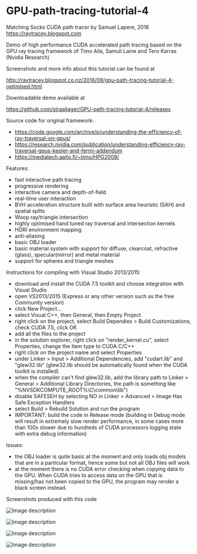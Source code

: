 # GPU-path-tracing-tutorial-4
Matching Socks CUDA path tracer
by Samuel Lapere, 2016
https://raytracey.blogspot.com

Demo of high performance CUDA accelerated path tracing
based on the GPU ray tracing framework of Timo Aila, 
Samuli Laine and Tero Karras (Nvidia Research)

Screenshots and more info about this tutorial can be found at

http://raytracey.blogspot.co.nz/2016/09/gpu-path-tracing-tutorial-4-optimised.html

Downloadable demo available at 

https://github.com/straaljager/GPU-path-tracing-tutorial-4/releases

Source code for original framework: 
- https://code.google.com/archive/p/understanding-the-efficiency-of-ray-traversal-on-gpus/
- https://research.nvidia.com/publication/understanding-efficiency-ray-traversal-gpus-kepler-and-fermi-addendum
- https://mediatech.aalto.fi/~timo/HPG2009/

Features:

- fast interactive path tracing
- progressive rendering
- interactive camera and depth-of-field
- real-time user interaction
- BVH acceleration structure built with surface area heuristic (SAH) and spatial splits
- Woop ray/triangle intersection
- highly optimised hand tuned ray traversal and intersection kernels
- HDRI environment mapping
- anti-aliasing
- basic OBJ loader
- basic material system with support for diffuse, clearcoat, refractive (glass), specular(mirror) and metal material
- support for spheres and triangle meshes

Instructions for compiling with Visual Studio 2013/2015:

- download and install the CUDA 7.5 toolkit and choose integration with Visual Studio
- open VS2013/2015 (Express or any other version such as the free Community version)
- click New Project...
- select Visual C++, then General, then Empty Project
- right click on the project, select Build Dependies > Build Customizations, check CUDA 7.5, click OK
- add all the files to the project
- in the solution explorer, right click on "render_kernel.cu", select Properties, change the Item type to CUDA C/C++
- right click on the project name and select Properties
- under Linker > Input > Additional Dependencies, add "cudart.lib" and "glew32.lib" (glew32.lib should be automatically found when the CUDA toolkit is installed) 
- when the compiler can't find glew32.lib, add the library path to Linker > General > Additional Library Directories, the path is something like "%NVSDKCOMPUTE_ROOT%\C\common\lib")
- disable SAFESEH by selecting NO in Linker > Advanced > Image Has Safe Exception Handlers
- select Build > Rebuild Solution and run the program 
- IMPORTANT: build the code in Release mode (building in Debug mode will result in extremely slow render performance, in some cases more than 100x slower due to hundreds of CUDA processors logging state with extra debug information)

Issues:

- the OBJ loader is quite basic at the moment and only loads obj models that are in a particular format, hence some but not all OBJ files will work
- at the moment there is no CUDA error checking when copying data to the GPU. When CUDA tries to access data on the GPU that is missing/has not been copied to the GPU, the program may render a black screen instead.

Screenshots produced with this code

![Image description](https://github.com/straaljager/GPU-path-tracing-tutorial-4/blob/master/dragonhdr3.png)

![Image description](https://github.com/straaljager/GPU-path-tracing-tutorial-4/blob/master/dragonhdricoat.png)

![Image description](https://github.com/straaljager/GPU-path-tracing-tutorial-4/blob/master/dragonglass.png)

![Image description](https://github.com/straaljager/GPU-path-tracing-tutorial-4/blob/master/romancity2.png)
